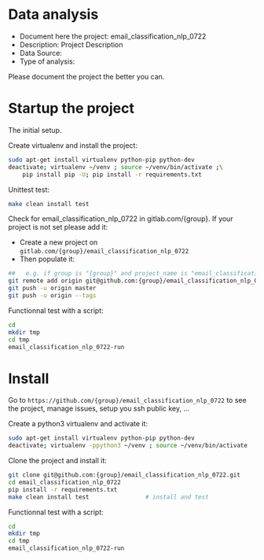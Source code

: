 # Data analysis
- Document here the project: email_classification_nlp_0722
- Description: Project Description
- Data Source:
- Type of analysis:

Please document the project the better you can.

# Startup the project

The initial setup.

Create virtualenv and install the project:
```bash
sudo apt-get install virtualenv python-pip python-dev
deactivate; virtualenv ~/venv ; source ~/venv/bin/activate ;\
    pip install pip -U; pip install -r requirements.txt
```

Unittest test:
```bash
make clean install test
```

Check for email_classification_nlp_0722 in gitlab.com/{group}.
If your project is not set please add it:

- Create a new project on `gitlab.com/{group}/email_classification_nlp_0722`
- Then populate it:

```bash
##   e.g. if group is "{group}" and project_name is "email_classification_nlp_0722"
git remote add origin git@github.com:{group}/email_classification_nlp_0722.git
git push -u origin master
git push -u origin --tags
```

Functionnal test with a script:

```bash
cd
mkdir tmp
cd tmp
email_classification_nlp_0722-run
```

# Install

Go to `https://github.com/{group}/email_classification_nlp_0722` to see the project, manage issues,
setup you ssh public key, ...

Create a python3 virtualenv and activate it:

```bash
sudo apt-get install virtualenv python-pip python-dev
deactivate; virtualenv -ppython3 ~/venv ; source ~/venv/bin/activate
```

Clone the project and install it:

```bash
git clone git@github.com:{group}/email_classification_nlp_0722.git
cd email_classification_nlp_0722
pip install -r requirements.txt
make clean install test                # install and test
```
Functionnal test with a script:

```bash
cd
mkdir tmp
cd tmp
email_classification_nlp_0722-run
```
